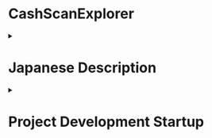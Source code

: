 # CashScanExplorer
<details><summary><h1>Japanese Description</h1></summary>
   <details><summary>Project開発スタートアップ</summary>

# プロジェクトのセットアップ手順

### 前提条件
- Docker Desktopがインストールされていること
- VSCodeがインストールされていること

### 手順
1. コマンドプロンプトorターミナルを開き、プロジェクトのディレクトリに移動します。
   (VScode内で作業するの推奨)
   ```
   cd CSE
   ```

2. 以下のコマンドを実行して、Dockerイメージをビルドします。
   (Docker desktopを立ち上げておくこと)
   (PCのスペック、状態にもよるが3分程度かかる)
   ```
   docker-compose build
   ```

3. ビルドが完了したら、以下のコマンドでDockerコンテナを起動します。
   ```
   docker-compose up -d
   ```

4. VScodeに拡張機能を追加(デフォルトでインストールされていたかもしれないその場合はスキップ)
   拡張機能検索で「Dev Containers」をインストール
   画面左下に><のマークが出てきて左サイドバーにモニターに><が合わさったアイコンがあれば問題なし

5. コンテナ内に侵入
　モニターに><が合わさったアイコン(リモートエクスプローラー)を選択して開発コンテナ―にcse_Project等の記述があればうまくコンテナがupできています。
以下のコマンドでも確認できます。
   ```
   # コンテナの状態確認
   docker-compose ps
   ```
起動しているコンテナにカーソルを合わせると→がでてきて「現在のウィンドウにアタッチする」といったものがあるためクリック

6. プロジェクトフォルダーの選択
   コンテナ内に入るととりあえず現在のpathを定義する
   ファイルを開くでrootに移動する
   OSがLinuxのためCtrl+Pで検索するかターミナルからcs,lsコマンドで移動していく

7. コンテナ内にgitProjectをクローンする
   以下のコマンドでCSEProjectをクローンする
   ```
   git clone https://github.com/yuto-yoshimuta/CSE.git
   ```
   うまくできない場合はユーザー設定ができていない可能性があるため自分で調べてユーザー名とメールアドレス設定を行う
   うまくクローン出来ればroot/CSEとpathがなっているはず
8.以下のコードを実行
   ```
   python manage.py makemigrations
   python manage.py migrate
   ```

9. mainProject実行
   path:CSE_Project配下で実行
   ```
   python manage.py runserver
   ```
   出力されるローカルホストにアクセスすれば完了

10. 携帯などで操作する場合、（仮デプロイ）
    前提: ngrokをインストール, ngrokアカウント作成
   出てきたローカルホストURLを○○と定義して以下のコマンドを実行
   ```
   ngrok http ○○
   ```

11. Docker down
   作業が終了すれば以下のコマンドでコンテナを停止することが可能
   ```
   docker-compose down
   ```

### ※注意点
gitのbranchや作業履歴は普通で開いているときとコンテナ内では共有されないため注意 
１度コンテナを作成すれば今後上記の手順を踏まずコンテナを起動させて同じ手順で侵入するのみ
コンテナ起動方法はup を入力してもよいしDocker Desktopから直接起動させてもよい個人的に後者推奨

### 便利なコマンド集
- コンテナのログを表示
```
docker-compose logs
```

- コンテナの状態確認
```
docker-compose ps
```

- コンテナとイメージを完全に削除（クリーンアップ）
```
docker-compose down --rmi all
```
</details>
<details><summary>gitのコマンド操作</summary>

* 現在のブランチを最新の状態にする
```
git pull origin ブランチ名
```

* 新しいブランチを作成してチェックアウトする
```
git checkout -b 新しいブランチ名
```

* ブランチの削除
```
git push origin --delete 新しいブランチ名
```

* 変更を加えてコミットする。（この時点ではまだローカル環境）
```
git add .
git commit -m "コミットメッセージ"
```
[コミットメッセージの書き方(参考)](https://qiita.com/konatsu_p/items/dfe199ebe3a7d2010b3e)
[絵文字](https://gitmoji.dev/)

* リモートに新しいブランチをプッシュする
```
git push origin 新しいブランチ名
```

### 以下からマージするときの流れ

* マージしたいブランチへ移動
```
git checkout main
```

* メインブランチを最新の状態にする
```
git pull origin main
```

* 新しいブランチをメインブランチにマージする
```
git marge 新しいブランチ名
```
</details>

<details><summary>その他git関連(必読)</summary>

## 競合があった場合の解決
1. 競合のあったファイルを手動で修正
2. 修正したファイルをステージ
```
git add 競合したファイル
```
3. マージコミットを作成
```
git commit
```
4. メインブランチをリモートプッシュする
```
git push origin main
```

---

## マージするのが怖い場合はPull Requestをする

以降はリモートにプッシュした後の流れ

1. GitHubリポジトリにアクセス
2. ブランチを選択：ページ上部に表示される「Your recently pushed branches」という通知か、GitHubのブランチリストから先ほどプッシュした新しいブランチを選択
3. Pull Requestを作成：リポジトリの上部に「Compare & pull request」というボタンをクリック
4. Pull Requestの内容を記入：
    * タイトル：Pull Requestの簡単な説明。
    * 説明：具体的にどのような変更を行ったのか、何を解決するための変更かを記述
    * 変更対象のブランチ：マージ先（通常はmainやdevelopなど）と、作業ブランチが正しいか確認
5. ReviewersやAssigneesを設定（必要に応じて）：チームメンバーや他の開発者にレビューしてもらうため、レビュワーを指定
6. すべての情報が入力できたら、Create pull request ボタンを押してPull Requestを作成

</details>

<details><summary>昔のコミット状態に戻す方法</summary>

## 前のコミット状態に戻す方法
```
git reset --hard <コミットハッシュ>
```

### 例（2つ前の情報に戻したい場合）
```
git reset --hard HEAD~2
```

* コミットハッシュを確認する方法
```
git log
```
</details>

<details>マークダウン書き方

[MDチートシートその1](https://qiita.com/kamorits/items/6f342da395ad57468ae3)
[MDチートシートその2](https://qiita.com/Qiita/items/c686397e4a0f4f11683d)
</details>

</details>

<details><summary><h1>Project Development Startup</h1></summary>

# Project Setup Procedure

### Prerequisites
- Docker Desktop must be installed.
- VSCode must be installed.

### Steps
1. Open Command Prompt or Terminal and navigate to the project directory.(It is recommended to work within VSCode.)
   ```
   cd CSE
   ```

2. Run the following command to build the Docker image.
   (Make sure Docker Desktop is running.)
   (This process may take around 3 minutes depending on your PC's specifications and condition.)
   ```
   docker-compose build
   ```

3. Once the build is complete, start the Docker container using the      following command
   ```
   docker-compose up -d
   ```

4. Add the required extension to VSCode (skip this step if it is already installed).
   Search for Dev Containers in the Extensions tab and install it.
   If a >< icon appears at the bottom left and a monitor icon with >< is visible in the left sidebar, the setup is correct.

5. Enter the container
  Select the monitor icon with >< (Remote Explorer) and check if a development container like "cse_Project" is listed.
  If listed, the container has started successfully.
   ```
   # Check the container status
   docker-compose ps
   ```
Hover over the running container, and a → icon will appear. Click on it and select "Attach to Current Window.

6. Select the project folder
   Once inside the container, define the current path.
   Use "Open Folder" to navigate to the root directory.
   Since the OS is Linux, you can search using Ctrl+P or navigate using the cd and ls commands in the terminal.

7. Clone the git project inside the container.
   Clone the CSEProject using the following command
   ```
   git clone https://github.com/yuto-yoshimuta/CSE.git
   ```
   If the cloning fails, it might be due to user settings not being configured. In that case, investigate and set your username and email address in Git.
   If the cloning is successful, the path should be root/CSE.
   
   
8.Run the following code
   ```
   python manage.py makemigrations
   python manage.py migrate
   ```

9. Run the main project
   Execute under the path: CSE_Project
   ```
   python manage.py runserver
   ```
   Access the generated localhost URL to complete the process.

10. For mobile access (temporary deployment)
    Prerequisites: Install ngrok and create an ngrok account.
   Define the generated localhost URL as ○○ and run the following command
   ```
   ngrok http ○○
   ```

11. Docker down
   Launch the Docker Desktop application on your machine and stop the container.

   or

   Once the work is completed, you can stop the container using the following command
   ```
   docker-compose down
   ```

### ※Notes
Note that Git branches and work history are not shared between the host machine and the container, so be careful when switching between them.
Once the container is created, you can skip the setup steps in the future and just start the container and access it using the same procedure.
You can start the container by entering the up command, or you can start it directly from Docker Desktop. Personally, the latter method is recommended.

### Useful Commands
- display the container logs
```
docker-compose logs
```

- check the container status
```
docker-compose ps
```

- completely remove the containers and images (cleanup)
```
docker-compose down --rmi all
```
</details>
